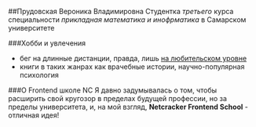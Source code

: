 ##Прудовская Вероника Владимировна
Студентка *третьего* курса специальности *прикладная математика и инофрматика* в Самарском университете


###Хобби и увлечения
- бег на длинные дистанции, правда, лишь <ins>на любительском уровне</ins>
- книги в таких жанрах как врачебные истории, научно-популярная психология

###О Frontend школе NC
Я давно задумывалась о том, чтобы расширить свой кругозор в пределах будущей профессии, но за пределы университета, и, на мой взгляд, **Netcracker Frontend School** - отличная идея!

